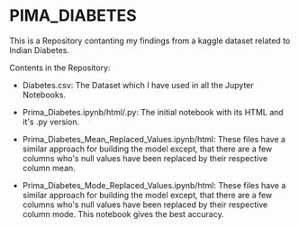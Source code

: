 # PIMA_DIABETES

This is a Repository contanting my findings from a kaggle dataset related to Indian Diabetes.


Contents in the Repository:

* Diabetes.csv: The Dataset which I have used in all the Jupyter Notebooks.

* Prima_Diabetes.ipynb/html/.py: The initial notebook with its HTML and it's .py version.

* Prima_Diabetes_Mean_Replaced_Values.ipynb/html: These files have a similar approach for building the model except, that there are a few columns who's null values have been replaced by their respective column mean.

* Prima_Diabetes_Mode_Replaced_Values.ipynb/html: These files have a similar approach for building the model except, that there are a few columns who's null values have been replaced by their respective column mode. This notebook gives the best accuracy.
